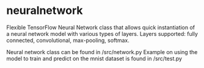 # neuralnetwork

Flexible TensorFlow Neural Network class that allows quick instantiation of a neural network model with various types of layers.
Layers supported: fully connected, convolutional, max-pooling, softmax.

Neural network class can be found in /src/network.py
Example on using the model to train and predict on the mnist dataset is found in /src/test.py
